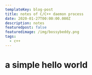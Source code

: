 ```yaml
---
templateKey: blog-post
title: notes of C/C++ daemon process
date: 2020-01-27T00:00:00.000Z
description: notes 
featuredpost: false
featuredimage: /img/bossybeddy.png
tags:
  - c++
---
```


# a simple hello world